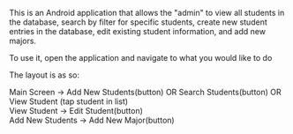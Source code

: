 This is an Android application that allows the "admin" to view all students in the database, search by filter for specific students, create new student entries in the database, edit existing student information, and add new majors.</br>

To use it, open the application and navigate to what you would like to do</br>

The layout is as so:</br>

Main Screen -> Add New Students(button) OR Search Students(button) OR View Student (tap student in list)</br>
View Student -> Edit Student(button)</br>
Add New Students -> Add New Major(button)</br>
